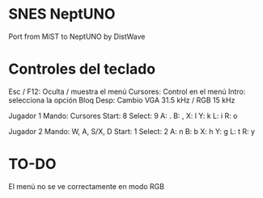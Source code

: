 # SNES NeptUNO
Port from MiST to NeptUNO by DistWave

# Controles del teclado
Esc / F12: Oculta / muestra el menú
Cursores: Control en el menú
Intro: selecciona la opción
Bloq Desp: Cambio VGA 31.5 kHz / RGB 15 kHz

Jugador 1
Mando: Cursores
Start: 8
Select: 9
A: .
B: ,
X: l
Y: k
L: i
R: o

Jugador 2
Mando: W, A, S/X, D
Start: 1
Select: 2
A: n
B: b
X: h
Y: g
L: t
R: y

# TO-DO
El menú no se ve correctamente en modo RGB
